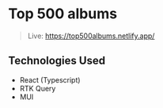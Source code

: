 # Top 500 albums

> Live: https://top500albums.netlify.app/

## Technologies Used
- React (Typescript)
- RTK Query
- MUI
